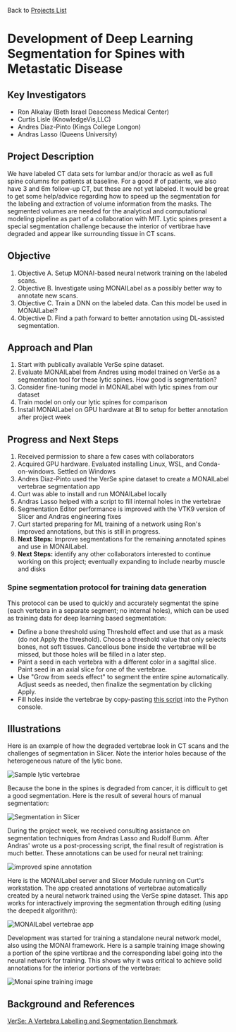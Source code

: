 Back to [Projects List](../../README.md#ProjectsList)

# Development of Deep Learning Segmentation for Spines with Metastatic Disease

## Key Investigators

- Ron Alkalay (Beth Israel Deaconess Medical Center)
- Curtis Lisle  (KnowledgeVis,LLC)
- Andres Diaz-Pinto (Kings College Longon)
- Andras Lasso (Queens University)

## Project Description

We have labeled CT data sets for lumbar and/or thoracic as well as full spine columns for
patients at baseline. For a good # of patients, we also have 3 and 6m follow-up CT, but these are
not yet labeled.  It would be great to get some help/advice regarding how to
speed up the segmentation for the labeling and extraction of volume information from the masks.
The segmented volumes are needed for the analytical and computational modeling pipeline
as part of a collaboration with MIT. Lytic spines present a special segmentation challenge because the interior of
vertibrae have degraded and appear like surrounding tissue in CT scans.

## Objective

<!-- Describe here WHAT you would like to achieve (what you will have as end result). -->

1. Objective A. Setup MONAI-based neural network training on the labeled scans.
1. Objective B. Investigate using MONAILabel as a possibly better way to annotate new scans.
1. Objective C. Train a DNN on the labeled data.  Can this model be used in MONAILabel?
1. Objective D. Find a path forward to better annotation using DL-assisted segmentation.

## Approach and Plan

<!-- Describe here HOW you would like to achieve the objectives stated above. -->

1. Start with publically available VerSe spine dataset.
1. Evaluate MONAILabel from Andres using model trained on VerSe as a segmentation tool for these lytic spines.  How good is segmentation?
1. Consider fine-tuning model in MONAILabel with lytic spines from our dataset
1. Train model on only our lytic spines for comparison
1. Install MONAILabel on GPU hardware at BI to setup for better annotation after project week

## Progress and Next Steps

<!-- Update this section as you make progress, describing of what you have ACTUALLY DONE. If there are specific steps that you could not complete then you can describe them here, too. -->

1. Received permission to share a few cases with collaborators
1. Acquired GPU hardware.  Evaluated installing Linux, WSL, and Conda-on-windows. Settled on Windows
2. Andres Diaz-Pinto used the VerSe spine dataset to create a MONAILabel vertebrae segmentation app
3. Curt was able to install and run MONAILabel locally
4. Andras Lasso helped with a script to fill internal holes in the vertebrae
5. Segmentation Editor performance is improved with the VTK9 version of Slicer and Andras engineering fixes
6. Curt started preparing for ML training of a network using Ron's improved annotations, but this is still in progress.
7. **Next Steps:** Improve segmentations for the remaining annotated spines and use in MONAILabel.
8. **Next Steps:** identify any other collaborators interested to continue working on this project; eventually expanding to include nearby muscle and disks

### Spine segmentation protocol for training data generation

This protocol can be used to quickly and accurately segmentat the spine (each vertebra in a separate segment; no internal holes), which can be used as training data for deep learning based segmentation:
- Define a bone threshold using Threshold effect and use that as a mask (do not Apply the threshold). Choose a threshold value that only selects bones, not soft tissues. Cancellous bone inside the vertebrae will be missed, but those holes will be filled in a later step.
- Paint a seed in each vertebra with a different color in a sagittal slice. Paint seed in an axial slice for one of the vertebrae.
- Use "Grow from seeds effect" to segment the entire spine automatically. Adjust seeds as needed, then finalize the segmentation by clicking Apply.
- Fill holes inside the vertebrae by copy-pasting [this script](https://gist.github.com/lassoan/0f45db8bae792ea19ccad36ceefbf52d) into the Python console.

## Illustrations

<!-- Add pictures and links to videos that demonstrate what has been accomplished.
![Description of picture](Example2.jpg)
![Some more images](Example2.jpg)
-->
Here is an example of how the degraded vertebrae look in CT scans and the challenges of segmentation in Slicer.
Note the interior holes because of the heterogeneous nature of the lytic bone.

![Sample lytic vertebrae](lytic-vertebrae-example.png)

Because the bone in the spines is degraded from cancer, it is difficult to get a good segmentation.  Here is the result of several hours of manual segmentation:

![Segmentation in Slicer](lytic-vertebrae-in-slicer.png)

During the project week, we received consulting assistance on segmentation techniques from Andras Lasso and Rudolf Bumm.  After Andras' wrote us a post-processing script, the final result of registration is much better.  These annotations can be used for neural net training:

![improved spine annotation](https://data.kitware.com/api/v1/item/60de5f0c2fa25629b9c6ee0c/download?contentDisposition=inline)

Here is the MONAILabel server and Slicer Module running on Curt's workstation.  The app created annotations of vertebrae automatically created by a neural network trained using the VerSe spine dataset.  This app works for interactively improving the segmentation through editing (using the deepedit algorithm):

![MONAILabel vertebrae app](https://data.kitware.com/api/v1/item/60de5f0d2fa25629b9c6ee14/download?contentDisposition=inline)

Development was started for training a standalone neural network model, also using the MONAI framework.  Here is a sample training image showing a portion of the spine vertibrae and the corresponding label going into the neural network for training.  This shows why it was critical to achieve solid annotations for the interior portions of the vertebrae:

![Monai spine training image](https://data.kitware.com/api/v1/item/60de5f0d2fa25629b9c6ee1c/download?contentDisposition=inline)

## Background and References

<!-- If you developed any software, include link to the source code repository. If possible, also add links to sample data, and to any relevant publications. -->

[VerSe: A Vertebra Labelling and Segmentation Benchmark](https://www.researchgate.net/publication/338853005_VerSe_A_Vertebrae_Labelling_and_Segmentation_Benchmark).
